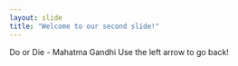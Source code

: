 ```yaml
---
layout: slide
title: "Welcome to our second slide!"
---
```

Do or Die - Mahatma Gandhi
Use the left arrow to go back!
